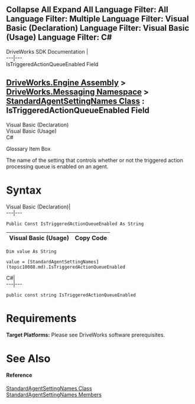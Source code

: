 Collapse All Expand All Language Filter: All  Language Filter: Multiple  Language Filter: Visual Basic (Declaration) Language Filter: Visual Basic (Usage) Language Filter: C#  
---  
DriveWorks SDK Documentation  |   
---|---  
IsTriggeredActionQueueEnabled Field   
  
[DriveWorks.Engine Assembly](topic2156.md) > [DriveWorks.Messaging Namespace](topic10038.md) > [StandardAgentSettingNames Class](topic10088.md) : IsTriggeredActionQueueEnabled Field  
---  
  
Visual Basic (Declaration)    
Visual Basic (Usage)    
C# 

Glossary Item Box

The name of the setting that controls whether or not the triggered action processing queue is enabled on an agent. 

# Syntax

Visual Basic (Declaration)|   
---|---  
      
    
    Public Const IsTriggeredActionQueueEnabled As String  
  
Visual Basic (Usage)| Copy Code  
---|---  
      
    
    Dim value As String
     
    value = [StandardAgentSettingNames](topic10088.md).IsTriggeredActionQueueEnabled  
  
C#|   
---|---  
      
    
    public const string IsTriggeredActionQueueEnabled  
  
# Requirements

**Target Platforms:** Please see DriveWorks software prerequisites.

# See Also

#### Reference

[StandardAgentSettingNames Class](topic10088.md)   
[StandardAgentSettingNames Members](topic10089.md)


